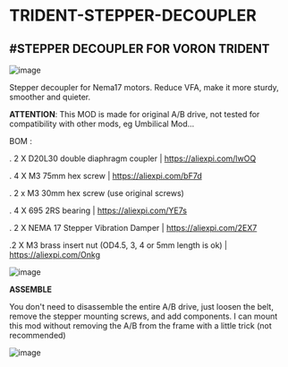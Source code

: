 # TRIDENT-STEPPER-DECOUPLER

#STEPPER DECOUPLER FOR VORON TRIDENT
-----------------------------------------------

![image](https://user-images.githubusercontent.com/58668874/226800886-dede7f22-6025-4f49-bac3-4292e35cb6fa.png)





Stepper decoupler for Nema17 motors. Reduce VFA, make it more sturdy, smoother and quieter.

**ATTENTION**: This MOD is made for original A/B drive, not tested for compatibility with other mods, eg Umbilical Mod...


BOM :

. 2 X D20L30 double diaphragm coupler | https://aliexpi.com/lwOQ

. 4 X M3 75mm hex screw | https://aliexpi.com/bF7d

. 2 x M3 30mm hex screw (use original screws)

. 4 X 695 2RS bearing | https://aliexpi.com/YE7s

. 2 X NEMA 17 Stepper Vibration Damper | https://aliexpi.com/2EX7
 
.2 X M3 brass insert nut (OD4.5, 3, 4 or 5mm length is ok) | https://aliexpi.com/Onkg


![image](https://user-images.githubusercontent.com/58668874/226804511-054c520d-cc9c-4e41-b020-a53aa94b74c0.png)


**ASSEMBLE**

You don't need to disassemble the entire A/B drive, just loosen the belt, remove the stepper mounting screws, and add components. I can mount this mod without removing the A/B from the frame with a little trick (not recommended)

![image](https://user-images.githubusercontent.com/58668874/226801870-ca7e177a-d0cc-4e7a-b184-dfe582bf140e.png)





